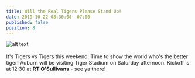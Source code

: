 ```yaml
---
title: Will the Real Tigers Please Stand Up!
date: 2019-10-22 08:30:00 -07:00
published: false
position: 8
---
```


![alt text](https://lsu-phoenix-alumni.github.io/assets/img/AuburnWatchParty.png)  
<br>
It's Tigers vs Tigers this weekend. Time to show the world who's the better tiger! Auburn will be visiting Tiger Stadium on Saturday afternoon. Kickoff is at 12:30 at **RT O'Sullivans** - see ya there!  